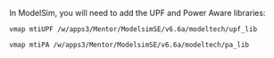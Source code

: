 In ModelSim, you will need to add the UPF and Power Aware libraries:

    vmap mtiUPF /w/apps3/Mentor/ModelsimSE/v6.6a/modeltech/upf_lib

    vmap mtiPA /w/apps3/Mentor/ModelsimSE/v6.6a/modeltech/pa_lib
